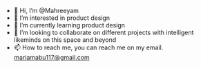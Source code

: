 - 👋 Hi, I’m @Mahreeyam
- 👀 I’m interested in product design
- 🌱 I’m currently learning product design
- 💞️ I’m looking to collaborate on different projects with intelligent likeminds on this space and beyond
- 📫 How to reach me, you can reach me on my email. mariamabu117@gmail.com

<!---
Mahreeyam/Mahreeyam is a ✨ special ✨ repository because its `README.md` (this file) appears on your GitHub profile.
You can click the Preview link to take a look at your changes.
--->
